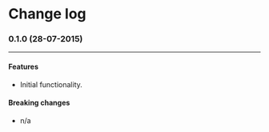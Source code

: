 Change log
==========

### 0.1.0 (28-07-2015)
______________________

#### Features

+ Initial functionality.

#### Breaking changes

+ n/a